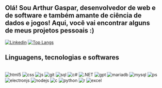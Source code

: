 ## Olá! Sou Arthur Gaspar, desenvolvedor de web e de software e também amante de ciência de dados e jogos! Aqui, você vai encontrar alguns de meus projetos pessoais :)

[![Linkedin](https://img.shields.io/badge/LinkedIn-0077B5?style=for-the-badge&logo=linkedin&logoColor=white)](https://www.linkedin.com/in/arthur-gaspar-197a7b265/)
[![Top Langs](https://github-readme-stats.vercel.app/api/top-langs/?username=ArthurGaspar&layout=compact)](https://github.com/anuraghazra/github-readme-stats)

## Linguagens, tecnologias e softwares

<div style="disp´lay: inline_block"> <br/>
  <img align="center" alt="html5" src="https://img.shields.io/badge/HTML5-E34F26?style=for-the-badge&logo=html5&logoColor=white"/>
  <img align="center" alt="css" src="https://img.shields.io/badge/CSS3-1572B6?style=for-the-badge&logo=css3&logoColor=white"/>
  <img align="center" alt="js" src="https://img.shields.io/badge/JavaScript-F7DF1E?style=for-the-badge&logo=javascript&logoColor=black"/>
  <img align="center" alt="git" src="https://img.shields.io/badge/GIT-E44C30?style=for-the-badge&logo=git&logoColor=white"/>
  <img align="center" alt="sql" src="https://img.shields.io/badge/MySQL-005C84?style=for-the-badge&logo=mysql&logoColor=white"/>
  <img align="center" alt="c#" src="https://img.shields.io/badge/C%23-239120?style=for-the-badge&logo=c-sharp&logoColor=white"/>
  <img align="center" alt=".NET" src="https://img.shields.io/badge/.NET-5C2D91?style=for-the-badge&logo=.net&logoColor=white"/>
  <img align="center" alt="gpt" src="https://img.shields.io/badge/chatGPT-74aa9c?style=for-the-badge&logo=openai&logoColor=white"/>
  <img align="center" alt="mariadb" src="https://img.shields.io/badge/MariaDB-003545?style=for-the-badge&logo=mariadb&logoColor=white"/>
  <img align="center" alt="mysql" src="https://img.shields.io/badge/mysql-4479A1.svg?style=for-the-badge&logo=mysql&logoColor=white"/>
  <img align="center" alt="ps" src="https://img.shields.io/badge/adobe%20photoshop-%2331A8FF.svg?style=for-the-badge&logo=adobe%20photoshop&logoColor=white"/>
  <img align="center" alt="electronjs" src="https://img.shields.io/badge/Electron-191970?style=for-the-badge&logo=Electron&logoColor=white"/>
  <img align="center" alt="nodejs" src="https://img.shields.io/badge/node.js-6DA55F?style=for-the-badge&logo=node.js&logoColor=white"/>
  <img align="center" alt="c" src="https://img.shields.io/badge/c-%2300599C.svg?style=for-the-badge&logo=c&logoColor=white"/>
  <img align="center" alt="python" src="https://img.shields.io/badge/python-3670A0?style=for-the-badge&logo=python&logoColor=ffdd54)"/>
  <img align="center" alt="r" src="https://img.shields.io/badge/r-%23276DC3.svg?style=for-the-badge&logo=r&logoColor=white"/>
  <img align="center" alt="excel" src="https://img.shields.io/badge/Microsoft_Excel-217346?style=for-the-badge&logo=microsoft-excel&logoColor=white"/>
  <img align="center" alt="" src=""/>
</div> <br/>
